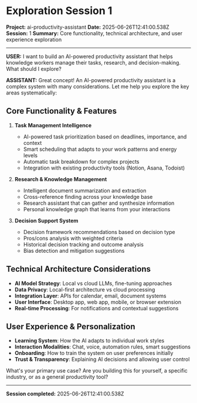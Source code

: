 # Exploration Session 1
**Project:** ai-productivity-assistant
**Date:** 2025-06-26T12:41:00.538Z
**Session:** 1
**Summary:** Core functionality, technical architecture, and user experience exploration

---

**USER:** I want to build an AI-powered productivity assistant that helps knowledge workers manage their tasks, research, and decision-making. What should I explore?

**ASSISTANT:** Great concept! An AI-powered productivity assistant is a complex system with many considerations. Let me help you explore the key areas systematically:

## Core Functionality & Features
1. **Task Management Intelligence**
   - AI-powered task prioritization based on deadlines, importance, and context
   - Smart scheduling that adapts to your work patterns and energy levels
   - Automatic task breakdown for complex projects
   - Integration with existing productivity tools (Notion, Asana, Todoist)

2. **Research & Knowledge Management**
   - Intelligent document summarization and extraction
   - Cross-reference finding across your knowledge base
   - Research assistant that can gather and synthesize information
   - Personal knowledge graph that learns from your interactions

3. **Decision Support System**
   - Decision framework recommendations based on decision type
   - Pros/cons analysis with weighted criteria
   - Historical decision tracking and outcome analysis
   - Bias detection and mitigation suggestions

## Technical Architecture Considerations
- **AI Model Strategy**: Local vs cloud LLMs, fine-tuning approaches
- **Data Privacy**: Local-first architecture vs cloud processing
- **Integration Layer**: APIs for calendar, email, document systems
- **User Interface**: Desktop app, web app, mobile, or browser extension
- **Real-time Processing**: For notifications and contextual suggestions

## User Experience & Personalization
- **Learning System**: How the AI adapts to individual work styles
- **Interaction Modalities**: Chat, voice, automation rules, smart suggestions
- **Onboarding**: How to train the system on user preferences initially
- **Trust & Transparency**: Explaining AI decisions and allowing user control

What's your primary use case? Are you building this for yourself, a specific industry, or as a general productivity tool?

---

**Session completed:** 2025-06-26T12:41:00.538Z

